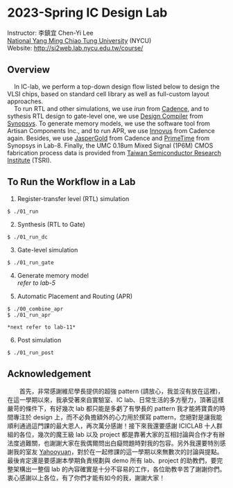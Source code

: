 # 2023-Spring IC Design Lab  

Instructor: 李鎮宜 Chen-Yi Lee  
[National Yang Ming Chiao Tung University](https://www.nycu.edu.tw/) (NYCU)  
Website: http://si2web.lab.nycu.edu.tw/course/  

## Overview

&nbsp;&nbsp;&nbsp;&nbsp;In IC-lab, we perform a top-down design flow listed below to design the VLSI chips, based on standard cell library as well as full-custom layout approaches.  
&nbsp;&nbsp;&nbsp;&nbsp;To run RTL and other simulations, we use *irun* from [Cadence](https://www.cadence.com/), and to sythesis RTL design to gate-level one, we use [Design Compiler](https://www.synopsys.com/implementation-and-signoff/rtl-synthesis-test/dc-ultra.html) from [Synopsys](https://www.synopsys.com/). To generate memory models, we use the software tool from Artisan Components Inc., and to run APR, we use [Innovus](https://www.cadence.com/en_US/home/tools/digital-design-and-signoff/soc-implementation-and-floorplanning/innovus-implementation-system.html) from Cadence again. Besides, we use [JasperGold](https://www.cadence.com/en_US/home/tools/system-design-and-verification/formal-and-static-verification/jasper-gold-verification-platform.html) from Cadence and [PrimeTime](https://www.synopsys.com/implementation-and-signoff/signoff/primetime.html) from Synopsys in Lab-8. Finally, the UMC 0.18um Mixed Signal (1P6M) CMOS fabrication process data is provided from [Taiwan Semiconductor Research Institute](https://www.tsri.org.tw/) (TSRI).

## To Run the Workflow in a Lab

1. Register-transfer level (RTL) simulation  
``` console
$ ./01_run
```
2. Synthesis (RTL to Gate)  
``` console
$ ./01_run_dc
```
3. Gate-level simulation  
``` console
$ ./01_run_gate
```
4. Generate memory model  
   *refer to lab-5*
     
5. Automatic Placement and Routing (APR)  
```console
$ ./00_combine_apr
$ ./01_run_apr

*next refer to lab-11*  
```
6. Post simulation  
```console
$ ./01_run_post
```

## Acknowledgement

&emsp;&emsp;首先，非常感謝維尼學長提供的超強 pattern (請放心，我並沒有放在這裡)，在這一學期以來，我承受著來自實驗室、IC lab、日常生活的多方壓力，頂著這樣嚴苛的條件下，有好幾次 lab 都只能是多虧了有學長的 pattern 我才能將寶貴的時間專注於 design 上，而不必負擔額外的心力用於撰寫 pattern，您絕對是讓我能順利通過這門課的最大恩人，再次萬分感謝！接下來我還要感謝 ICICLAB 十人群組的各位，幾次的魔王級 lab 以及 project 都是靠著大家的互相討論與合作才有辦法度過難關，也謝謝大家在我偶爾問出白癡問題時對我的包容。另外我還要特別感謝我的室友 [Yahooyuan](https://github.com/Yahooyuan)，對於在一起修課的這一學期以來無數次的討論與提點。最後肯定還是要感謝本學期負責規劃與 demo 所有 lab、project 的助教們，要完整架構出一整個 lab 的內容確實是十分不容易的工作，各位助教辛苦了謝謝你們。衷心感謝以上各位，有了你們才能有如今的我，謝謝大家！  
